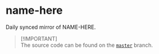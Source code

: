 # name-here
Daily synced mirror of NAME-HERE.

> [!IMPORTANT]\
> The source code can be found on the [`master`](https://github.com/reposyncer/NAMEHERE/tree/master) branch.

